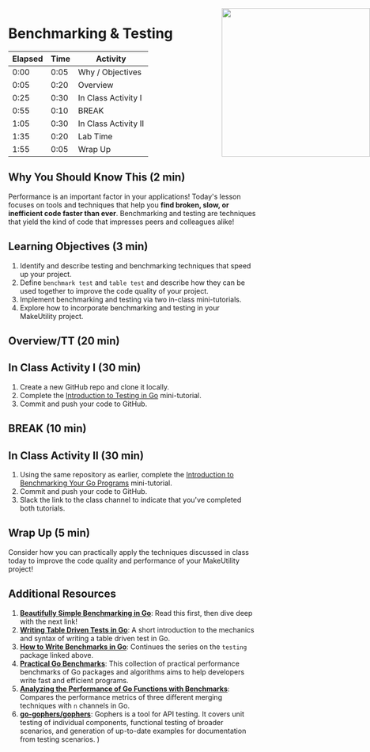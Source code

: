 <p align="center">

</p>

# Benchmarking & Testing

| **Elapsed** | **Time**  | **Activity**              |
| ----------- | --------- | ------------------------- |
| 0:00        | 0:05      | Why / Objectives          |
| 0:05        | 0:20      | Overview                  |
| 0:25        | 0:30      | In Class Activity I       |
| 0:55        | 0:10      | BREAK                     |
| 1:05        | 0:30      | In Class Activity II      |
| 1:35        | 0:20      | Lab Time                  |
| 1:55        | 0:05      | Wrap Up                   |

<img src="https://www.gopherguides.com/assets/images/logos/logo.svg" height="300" style="position: absolute; right: 0; top: 55px;">

## Why You Should Know This (2 min)

Performance is an important factor in your applications! Today's lesson focuses on tools and techniques that help you **find broken, slow, or inefficient code faster than ever**. Benchmarking and testing are techniques that yield the kind of code that impresses peers and colleagues alike!

## Learning Objectives (3 min)

1. Identify and describe testing and benchmarking techniques that speed up your project.
2. Define `benchmark test` and `table test` and describe how they can be used together to improve the code quality of your project.
3. Implement benchmarking and testing via two in-class mini-tutorials.
4. Explore how to incorporate benchmarking and testing in your MakeUtility project.

## Overview/TT (20 min)

## In Class Activity I (30 min)

1. Create a new GitHub repo and clone it locally.
2. Complete the [Introduction to Testing in Go](https://tutorialedge.net/golang/intro-testing-in-go/) mini-tutorial.
3. Commit and push your code to GitHub.

## BREAK (10 min)

## In Class Activity II (30 min)

1. Using the same repository as earlier, complete the [Introduction to Benchmarking Your Go Programs](https://tutorialedge.net/golang/benchmarking-your-go-programs/) mini-tutorial.
2. Commit and push your code to GitHub.
3. Slack the link to the class channel to indicate that you've completed both tutorials.

## Wrap Up (5 min)

Consider how you can practically apply the techniques discussed in class today to improve the code quality and performance of your MakeUtility project!

## Additional Resources

1. **[Beautifully Simple Benchmarking in Go](https://www.soroushjp.com/2015/01/27/beautifully-simple-benchmarking-with-go/)**: Read this first, then dive deep with the next link!
2. **[Writing Table Driven Tests in Go](https://dave.cheney.net/2013/06/09/writing-table-driven-tests-in-go)**: A short introduction to the mechanics and syntax of writing a table driven test in Go.
3. **[How to Write Benchmarks in Go](https://dave.cheney.net/2013/06/30/how-to-write-benchmarks-in-go)**: Continues the series on the `testing` package linked above.
4. **[Practical Go Benchmarks](https://stackimpact.com/blog/practical-golang-benchmarks/)**: This collection of practical performance benchmarks of Go packages and algorithms aims to help developers write fast and efficient programs.
5. **[Analyzing the Performance of Go Functions with Benchmarks](https://medium.com/justforfunc/analyzing-the-performance-of-go-functions-with-benchmarks-60b8162e61c6)**: Compares the performance metrics of three different merging techniques with `n` channels in Go.
6. **[go-gophers/gophers](https://github.com/go-gophers/gophers)**: Gophers is a tool for API testing. It covers unit testing of individual components, functional testing of broader scenarios, and generation of up-to-date examples for documentation from testing scenarios.
)
